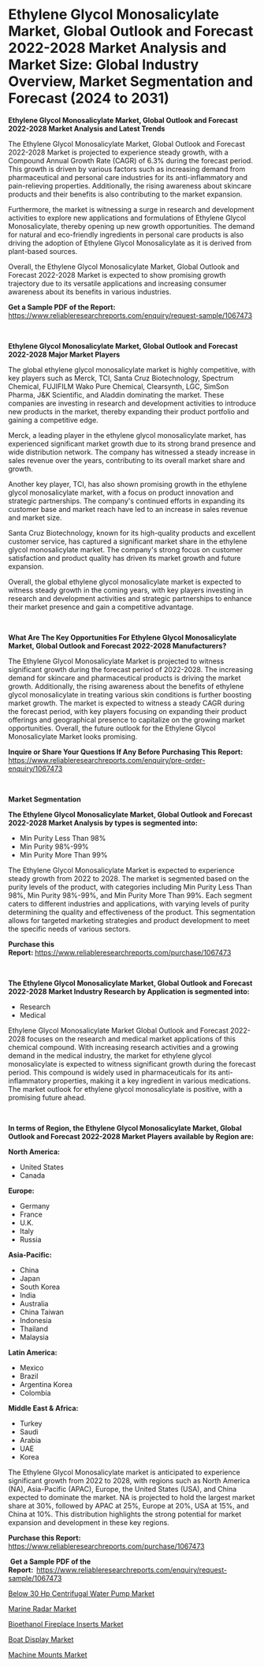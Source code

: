 <p><h1>Ethylene Glycol Monosalicylate Market, Global Outlook and Forecast 2022-2028 Market Analysis and Market Size: Global Industry Overview, Market Segmentation and Forecast (2024 to 2031)</h1></p><p><strong>Ethylene Glycol Monosalicylate Market, Global Outlook and Forecast 2022-2028 Market Analysis and Latest Trends</strong></p>
<p><p>The Ethylene Glycol Monosalicylate Market, Global Outlook and Forecast 2022-2028 Market is projected to experience steady growth, with a Compound Annual Growth Rate (CAGR) of 6.3% during the forecast period. This growth is driven by various factors such as increasing demand from pharmaceutical and personal care industries for its anti-inflammatory and pain-relieving properties. Additionally, the rising awareness about skincare products and their benefits is also contributing to the market expansion.</p><p>Furthermore, the market is witnessing a surge in research and development activities to explore new applications and formulations of Ethylene Glycol Monosalicylate, thereby opening up new growth opportunities. The demand for natural and eco-friendly ingredients in personal care products is also driving the adoption of Ethylene Glycol Monosalicylate as it is derived from plant-based sources.</p><p>Overall, the Ethylene Glycol Monosalicylate Market, Global Outlook and Forecast 2022-2028 Market is expected to show promising growth trajectory due to its versatile applications and increasing consumer awareness about its benefits in various industries.</p></p>
<p><strong>Get a Sample PDF of the Report:&nbsp;</strong> <a href="https://www.reliableresearchreports.com/enquiry/request-sample/1067473">https://www.reliableresearchreports.com/enquiry/request-sample/1067473</a></p>
<p>&nbsp;</p>
<p><strong>Ethylene Glycol Monosalicylate Market, Global Outlook and Forecast 2022-2028 Major Market Players</strong></p>
<p><p>The global ethylene glycol monosalicylate market is highly competitive, with key players such as Merck, TCI, Santa Cruz Biotechnology, Spectrum Chemical, FUJIFILM Wako Pure Chemical, Clearsynth, LGC, SimSon Pharma, J&K Scientific, and Aladdin dominating the market. These companies are investing in research and development activities to introduce new products in the market, thereby expanding their product portfolio and gaining a competitive edge.</p><p>Merck, a leading player in the ethylene glycol monosalicylate market, has experienced significant market growth due to its strong brand presence and wide distribution network. The company has witnessed a steady increase in sales revenue over the years, contributing to its overall market share and growth.</p><p>Another key player, TCI, has also shown promising growth in the ethylene glycol monosalicylate market, with a focus on product innovation and strategic partnerships. The company's continued efforts in expanding its customer base and market reach have led to an increase in sales revenue and market size.</p><p>Santa Cruz Biotechnology, known for its high-quality products and excellent customer service, has captured a significant market share in the ethylene glycol monosalicylate market. The company's strong focus on customer satisfaction and product quality has driven its market growth and future expansion.</p><p>Overall, the global ethylene glycol monosalicylate market is expected to witness steady growth in the coming years, with key players investing in research and development activities and strategic partnerships to enhance their market presence and gain a competitive advantage.</p></p>
<p>&nbsp;</p>
<p><strong>What Are The Key Opportunities For Ethylene Glycol Monosalicylate Market, Global Outlook and Forecast 2022-2028 Manufacturers?</strong></p>
<p><p>The Ethylene Glycol Monosalicylate Market is projected to witness significant growth during the forecast period of 2022-2028. The increasing demand for skincare and pharmaceutical products is driving the market growth. Additionally, the rising awareness about the benefits of ethylene glycol monosalicylate in treating various skin conditions is further boosting market growth. The market is expected to witness a steady CAGR during the forecast period, with key players focusing on expanding their product offerings and geographical presence to capitalize on the growing market opportunities. Overall, the future outlook for the Ethylene Glycol Monosalicylate Market looks promising.</p></p>
<p><strong>Inquire or Share Your Questions If Any Before Purchasing This Report:</strong> <a href="https://www.reliableresearchreports.com/enquiry/pre-order-enquiry/1067473">https://www.reliableresearchreports.com/enquiry/pre-order-enquiry/1067473</a></p>
<p>&nbsp;</p>
<p><strong>Market Segmentation</strong></p>
<p><strong>The Ethylene Glycol Monosalicylate Market, Global Outlook and Forecast 2022-2028 Market Analysis by types is segmented into:</strong></p>
<p><ul><li>Min Purity Less Than 98%</li><li>Min Purity 98%-99%</li><li>Min Purity More Than 99%</li></ul></p>
<p><p>The Ethylene Glycol Monosalicylate Market is expected to experience steady growth from 2022 to 2028. The market is segmented based on the purity levels of the product, with categories including Min Purity Less Than 98%, Min Purity 98%-99%, and Min Purity More Than 99%. Each segment caters to different industries and applications, with varying levels of purity determining the quality and effectiveness of the product. This segmentation allows for targeted marketing strategies and product development to meet the specific needs of various sectors.</p></p>
<p><strong>Purchase this Report:&nbsp;</strong><a href="https://www.reliableresearchreports.com/purchase/1067473">https://www.reliableresearchreports.com/purchase/1067473</a></p>
<p>&nbsp;</p>
<p><strong>The Ethylene Glycol Monosalicylate Market, Global Outlook and Forecast 2022-2028 Market Industry Research by Application is segmented into:</strong></p>
<p><ul><li>Research</li><li>Medical</li></ul></p>
<p><p>Ethylene Glycol Monosalicylate Market Global Outlook and Forecast 2022-2028 focuses on the research and medical market applications of this chemical compound. With increasing research activities and a growing demand in the medical industry, the market for ethylene glycol monosalicylate is expected to witness significant growth during the forecast period. This compound is widely used in pharmaceuticals for its anti-inflammatory properties, making it a key ingredient in various medications. The market outlook for ethylene glycol monosalicylate is positive, with a promising future ahead.</p></p>
<p>&nbsp;</p>
<p><strong>In terms of Region, the Ethylene Glycol Monosalicylate Market, Global Outlook and Forecast 2022-2028 Market Players available by Region are:</strong></p>
<p>
    <p> <strong> North America: </strong>
        <ul>
            <li>United States</li>
            <li>Canada</li>
        </ul>
        </p> 
    <p> <strong> Europe: </strong>
        <ul>
            <li>Germany</li>
            <li>France</li>
            <li>U.K.</li>
            <li>Italy</li>
            <li>Russia</li>
        </ul>
        </p> 
    <p> <strong> Asia-Pacific: </strong>
        <ul>
            <li>China</li>
            <li>Japan</li>
            <li>South Korea</li>
            <li>India</li>
            <li>Australia</li>
            <li>China Taiwan</li>
            <li>Indonesia</li>
            <li>Thailand</li>
            <li>Malaysia</li>
        </ul>
        </p> 
    <p> <strong> Latin America: </strong>
        <ul>
            <li>Mexico</li>
            <li>Brazil</li>
            <li>Argentina Korea</li>
            <li>Colombia</li>
        </ul>
        </p> 
    <p> <strong> Middle East & Africa: </strong>
        <ul>
            <li>Turkey</li>
            <li>Saudi</li>
            <li>Arabia</li>
            <li>UAE</li>
            <li>Korea</li>
        </ul>
    </p>
    </p>
<p><p>The Ethylene Glycol Monosalicylate market is anticipated to experience significant growth from 2022 to 2028, with regions such as North America (NA), Asia-Pacific (APAC), Europe, the United States (USA), and China expected to dominate the market. NA is projected to hold the largest market share at 30%, followed by APAC at 25%, Europe at 20%, USA at 15%, and China at 10%. This distribution highlights the strong potential for market expansion and development in these key regions.</p></p>
<p><strong>Purchase this Report: </strong><a href="https://www.reliableresearchreports.com/purchase/1067473">https://www.reliableresearchreports.com/purchase/1067473</a></p>
<p>&nbsp;<strong>Get a Sample PDF of the Report:&nbsp;&nbsp;</strong><a href="https://www.reliableresearchreports.com/enquiry/request-sample/1067473">https://www.reliableresearchreports.com/enquiry/request-sample/1067473</a></p>
<p><strong></strong></p>
<p><p><a href="https://medium.com/@vincentalvarez1980/below-30-hp-centrifugal-water-pump-market-research-report-its-history-and-forecast-2024-to-2031-f1b62450a16c">Below 30 Hp Centrifugal Water Pump Market</a></p><p><a href="https://medium.com/@patriciaday39/marine-radar-market-furnishes-information-on-market-share-market-trends-and-market-growth-8a48e4082b70">Marine Radar Market</a></p><p><a href="https://medium.com/@leliajewess/bioethanol-fireplace-inserts-market-competitive-analysis-market-trends-and-forecast-to-2031-c2b01f235f6f">Bioethanol Fireplace Inserts Market</a></p><p><a href="https://medium.com/@leliajewess/boat-display-market-outlook-industry-overview-and-forecast-2024-to-2031-a0bafd5cbdfd">Boat Display Market</a></p><p><a href="https://medium.com/@patriciaday39/machine-mounts-market-research-report-its-history-and-forecast-2024-to-2031-576be107e584">Machine Mounts Market</a></p></p>